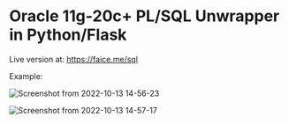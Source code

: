 # Oracle 11g-20c+ PL/SQL Unwrapper in Python/Flask



Live version at: https://faice.me/sql


Example:

![Screenshot from 2022-10-13 14-56-23](https://user-images.githubusercontent.com/2806556/195683178-aa78c48b-981b-45ef-8a0b-0cca38c5fbc8.png)


![Screenshot from 2022-10-13 14-57-17](https://user-images.githubusercontent.com/2806556/195683326-96ea33d7-e1fc-4bab-8724-e7ba11cbcf96.png)
